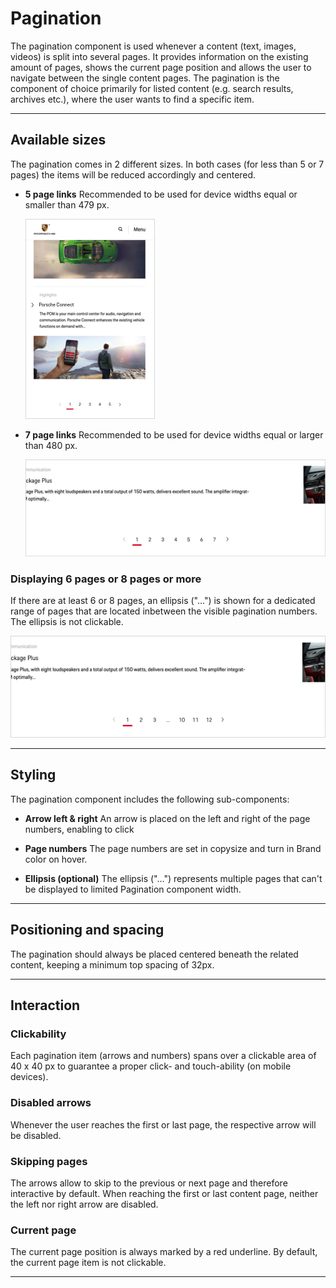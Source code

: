 # Pagination

The pagination component is used whenever a content (text, images, videos) is split into several pages. It provides information on the existing amount of pages, shows the current page position and allows the user to navigate between the single content pages. The pagination is the component of choice primarily for listed content (e.g. search results, archives etc.), where the user wants to find a specific item.

---

## Available sizes

The pagination comes in 2 different sizes. In both cases (for less than 5 or 7 pages) the items will be reduced accordingly and centered.


- **5 page links** Recommended to be used for device widths equal or smaller than 479 px.
    
    ![Example for displaying 5 pages](./assets/pagination-mobile-5items.png) 

- **7 page links**
    Recommended to be used for device widths equal or larger than 480 px.
    
    ![Example for displaying 7 pages](./assets/pagination-desktop-7items.png) 

### Displaying 6 pages or 8 pages or more

If there are at least 6 or 8 pages, an ellipsis ("...") is shown for a dedicated range of pages that are located inbetween the visible pagination numbers. The ellipsis is not clickable.

![Example for displaying 8 pages or more](./assets/pagination-desktop-plus8.png)

---

## Styling

The pagination component includes the following sub-components:

- **Arrow left & right**
An arrow is placed on the left and right of the page numbers, enabling to click

- **Page numbers**
The page numbers are set in copysize and turn in Brand color on hover.

- **Ellipsis (optional)**
The ellipsis ("...") represents multiple pages that can't be displayed to limited Pagination component width.

---

## Positioning and spacing

The pagination should always be placed centered beneath the related content, keeping a minimum top spacing of 32px.

---

## Interaction

### Clickability

Each pagination item (arrows and numbers) spans over a clickable area of 40 x 40 px to guarantee a proper click- and touch-ability (on mobile devices).

### Disabled arrows

Whenever the user reaches the first or last page, the respective arrow will be disabled.

### Skipping pages

The arrows allow to skip to the previous or next page and therefore interactive by default. When reaching the first or last content page, neither the left nor right arrow are disabled.

### Current page

The current page position is always marked by a red underline. By default, the current page item is not clickable.


---

